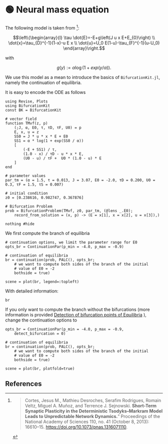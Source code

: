 # 🟢 Neural mass equation

The following model is taken from [^Cortes]:

$$\left\{\begin{array}{l}
\tau \dot{E}=-E+g\left(J u x E+E_{0}\right) \\
\dot{x}=\tau_{D}^{-1}(1-x)-u E x \\
\dot{u}=U_0 E(1-u)-\tau_{F}^{-1}(u-U_0)
\end{array}\right.$$

with

$$g(y):=\alpha\log(1+exp(y/\alpha)).$$

We use this model as a mean to introduce the basics of `BifurcationKit.jl`, namely the continuation of equilibria.

It is easy to encode the ODE as follows

```@example TUTODE0
using Revise, Plots
using BifurcationKit
const BK = BifurcationKit

# vector field
function TMvf(z, p)
	(;J, α, E0, τ, τD, τF, U0) = p
	E, x, u = z
	SS0 = J * u * x * E + E0
	SS1 = α * log(1 + exp(SS0 / α))
	[
		(-E + SS1) / τ,
		(1.0 - x) / τD - u * x * E,
		(U0 - u) / τF +  U0 * (1.0 - u) * E
	]
end

# parameter values
par_tm = (α = 1.5, τ = 0.013, J = 3.07, E0 = -2.0, τD = 0.200, U0 = 0.3, τF = 1.5, τS = 0.007)

# initial condition
z0 = [0.238616, 0.982747, 0.367876]

# Bifurcation Problem
prob = BifurcationProblem(TMvf, z0, par_tm, (@lens _.E0);
	record_from_solution = (x, p) -> (E = x[1], x = x[2], u = x[3]),)

nothing #hide
```

We first compute the branch of equilibria 

```@example TUTODE0
# continuation options, we limit the parameter range for E0
opts_br = ContinuationPar(p_min = -4.0, p_max = -0.9)

# continuation of equilibria
br = continuation(prob, PALC(), opts_br;
	# we want to compute both sides of the branch of the initial
	# value of E0 = -2
	bothside = true)

scene = plot(br, legend=:topleft)
```

With detailed information:

```@example TUTODE0
br
```

If you only  want to compute the branch without the bifurcations (more information is provided [Detection of bifurcation points of Equilibria](@ref) ), change the continuation options to

```@example TUTODE0
opts_br = ContinuationPar(p_min = -4.0, p_max = -0.9,
	detect_bifurcation = 0)
	
# continuation of equilibria
br = continuation(prob, PALC(), opts_br;
	# we want to compute both sides of the branch of the initial
	# value of E0 = -2
	bothside = true)

scene = plot(br, plotfold=true)
```

## References

[^Cortes]:> Cortes, Jesus M., Mathieu Desroches, Serafim Rodrigues, Romain Veltz, Miguel A. Muñoz, and Terrence J. Sejnowski. **Short-Term Synaptic Plasticity in the Deterministic Tsodyks–Markram Model Leads to Unpredictable Network Dynamics.**” Proceedings of the National Academy of Sciences 110, no. 41 (October 8, 2013): 16610–15. https://doi.org/10.1073/pnas.1316071110.
